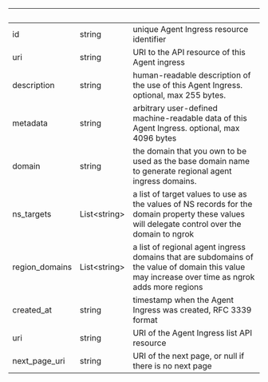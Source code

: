<!-- Code generated for API Clients. DO NOT EDIT. -->

| &nbsp; | &nbsp; | &nbsp; |
|---|---|---|
| id | string | unique Agent Ingress resource identifier |
| uri | string | URI to the API resource of this Agent ingress |
| description | string | human-readable description of the use of this Agent Ingress. optional, max 255 bytes. |
| metadata | string | arbitrary user-defined machine-readable data of this Agent Ingress. optional, max 4096 bytes |
| domain | string | the domain that you own to be used as the base domain name to generate regional agent ingress domains. |
| ns_targets | List&lt;string&gt; | a list of target values to use as the values of NS records for the domain property these values will delegate control over the domain to ngrok |
| region_domains | List&lt;string&gt; | a list of regional agent ingress domains that are subdomains of the value of domain this value may increase over time as ngrok adds more regions |
| created_at | string | timestamp when the Agent Ingress was created, RFC 3339 format |
| uri | string | URI of the Agent Ingress list API resource |
| next_page_uri | string | URI of the next page, or null if there is no next page |